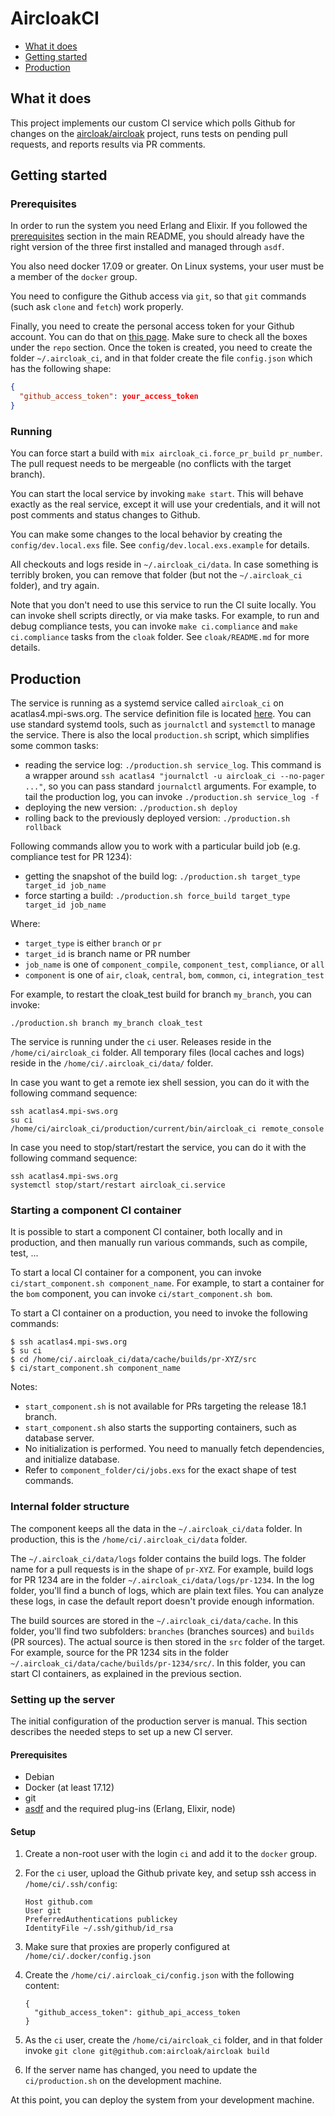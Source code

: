 # AircloakCI

- [What it does](#what-it-does)
- [Getting started](#getting-started)
- [Production](#production)

## What it does

This project implements our custom CI service which polls Github for changes on the [aircloak/aircloak](https://github.com/aircloak/aircloak) project, runs tests on pending pull requests, and reports results via PR comments.


## Getting started

### Prerequisites

In order to run the system you need Erlang and Elixir. If you followed the [prerequisites](../README.md#prerequisites) section in the main README, you should already have the right version of the three first installed and managed through `asdf`.

You also need docker 17.09 or greater. On Linux systems, your user must be a member of the `docker` group.

You need to configure the Github access via `git`, so that `git` commands (such ask `clone` and `fetch`) work properly.

Finally, you need to create the personal access token for your Github account. You can do that on [this page](https://github.com/settings/tokens). Make sure to check all the boxes under the `repo` section. Once the token is created, you need to create the folder `~/.aircloak_ci`, and in that folder create the file `config.json` which has the following shape:

```json
{
  "github_access_token": your_access_token
}

```

### Running

You can force start a build with `mix aircloak_ci.force_pr_build pr_number`. The pull request needs to be mergeable (no conflicts with the target branch).

You can start the local service by invoking `make start`. This will behave exactly as the real service, except it will use your credentials, and it will not post comments and status changes to Github.

You can make some changes to the local behavior by creating the `config/dev.local.exs` file. See `config/dev.local.exs.example` for details.

All checkouts and logs reside in `~/.aircloak_ci/data`. In case something is terribly broken, you can remove that folder (but not the `~/.aircloak_ci` folder), and try again.

Note that you don't need to use this service to run the CI suite locally. You can invoke shell scripts directly, or via make tasks. For example, to run and debug compliance tests, you can invoke `make ci.compliance` and `make ci.compliance` tasks from the `cloak` folder. See `cloak/README.md` for more details.


## Production

The service is running as a systemd service called `aircloak_ci` on acatlas4.mpi-sws.org. The service definition file is located [here](./production/aircloak_ci.service). You can use standard systemd tools, such as `journalctl` and `systemctl` to manage the service. There is also the local `production.sh` script, which simplifies some common tasks:

- reading the service log: `./production.sh service_log`. This command is a wrapper around `ssh acatlas4 "journalctl -u aircloak_ci --no-pager ..."`, so you can pass standard `journalctl` arguments. For example, to tail the production log, you can invoke `./production.sh service_log -f`
- deploying the new version: `./production.sh deploy`
- rolling back to the previously deployed version: `./production.sh rollback`

Following commands allow you to work with a particular build job (e.g. compliance test for PR 1234):

- getting the snapshot of the build log: `./production.sh target_type target_id job_name`
- force starting a build: `./production.sh force_build target_type target_id job_name`

Where:

- `target_type` is either `branch` or `pr`
- `target_id` is branch name or PR number
- `job_name` is one of `component_compile`, `component_test`, `compliance`, or `all`
- `component` is one of `air`, `cloak`, `central`, `bom`, `common`, `ci`, `integration_test`

For example, to restart the cloak_test build for branch `my_branch`, you can invoke:

```
./production.sh branch my_branch cloak_test
```

The service is running under the `ci` user. Releases reside in the `/home/ci/aircloak_ci` folder. All temporary files (local caches and logs) reside in the `/home/ci/.aircloak_ci/data/` folder.

In case you want to get a remote iex shell session, you can do it with the following command sequence:

```
ssh acatlas4.mpi-sws.org
su ci
/home/ci/aircloak_ci/production/current/bin/aircloak_ci remote_console
```

In case you need to stop/start/restart the service, you can do it with the following command sequence:

```
ssh acatlas4.mpi-sws.org
systemctl stop/start/restart aircloak_ci.service
```

### Starting a component CI container

It is possible to start a component CI container, both locally and in production, and then manually run various commands, such as compile, test, ...

To start a local CI container for a component, you can invoke `ci/start_component.sh component_name`. For example, to start a container for the `bom` component, you can invoke `ci/start_component.sh bom`.

To start a CI container on a production, you need to invoke the following commands:

```
$ ssh acatlas4.mpi-sws.org
$ su ci
$ cd /home/ci/.aircloak_ci/data/cache/builds/pr-XYZ/src
$ ci/start_component.sh component_name
```

Notes:

- `start_component.sh` is not available for PRs targeting the release 18.1 branch.
- `start_component.sh` also starts the supporting containers, such as database server.
- No initialization is performed. You need to manually fetch dependencies, and initialize database.
- Refer to `component_folder/ci/jobs.exs` for the exact shape of test commands.

### Internal folder structure

The component keeps all the data in the `~/.aircloak_ci/data` folder. In production, this is the `/home/ci/.aircloak_ci/data` folder.

The `~/.aircloak_ci/data/logs` folder contains the build logs. The folder name for a pull requests is in the shape of `pr-XYZ`. For example, build logs for PR 1234 are in the folder `~/.aircloak_ci/data/logs/pr-1234`. In the log folder, you'll find a bunch of logs, which are plain text files. You can analyze these logs, in case the default report doesn't provide enough information.

The build sources are stored in the `~/.aircloak_ci/data/cache`. In this folder, you'll find two subfolders: `branches` (branches sources) and `builds` (PR sources). The actual source is then stored in the `src` folder of the target. For example, source for the PR 1234 sits in the folder `~/.aircloak_ci/data/cache/builds/pr-1234/src/`. In this folder, you can start CI containers, as explained in the previous section.

### Setting up the server

The initial configuration of the production server is manual. This section describes the needed steps to set up a new CI server.

#### Prerequisites

- Debian
- Docker (at least 17.12)
- git
- [asdf](https://github.com/asdf-vm/asdf) and the required plug-ins (Erlang, Elixir, node)

#### Setup

1. Create a non-root user with the login `ci` and add it to the `docker` group.
2. For the `ci` user, upload the Github private key, and setup ssh access in `/home/ci/.ssh/config`:

    ```
    Host github.com
    User git
    PreferredAuthentications publickey
    IdentityFile ~/.ssh/github/id_rsa
    ```

3. Make sure that proxies are properly configured at `/home/ci/.docker/config.json`
4. Create the `/home/ci/.aircloak_ci/config.json` with the following content:

    ```
    {
      "github_access_token": github_api_access_token
    }
    ```

5. As the `ci` user, create the `/home/ci/aircloak_ci` folder, and in that folder invoke `git clone git@github.com:aircloak/aircloak build`
6. If the server name has changed, you need to update the `ci/production.sh` on the development machine.

At this point, you can deploy the system from your development machine.
